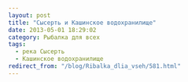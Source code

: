 ```yaml
---
layout: post
title: "Сысерть и Кашинское водохранилище"
date: 2013-05-01 18:29:02
category: Рыбалка для всех
tags:
  - река Сысерть
  - Кашинское водохранилище
redirect_from: "/blog/Ribalka_dlia_vseh/581.html"
---
```

